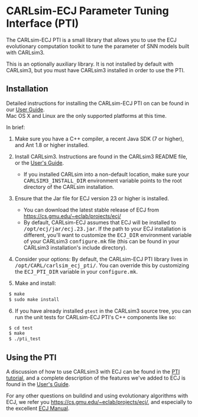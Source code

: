 # CARLsim-ECJ Parameter Tuning Interface (PTI)

The CARLsim-ECJ PTI is a small library that allows you to use the ECJ evolutionary computation 
toolkit to tune the parameter of SNN models built with CARLsim3.

This is an optionally auxiliary library.  It is not installed by default with CARLsim3, but you 
must have CARLsim3 installed in order to use the PTI.


## Installation

Detailed instructions for installing the CARLsim-ECJ PTI on can be found 
in our [User Guide](https://uci-carl.github.io/CARLsim3/ch10_ecj.html).  
Mac OS X and Linux are the only supported platforms at this time.

In brief:

1. Make sure you have a C++ compiler, a recent Java SDK (7 or higher), and Ant 1.8 or higher installed.

2. Install CARLsim3.  Instructions are found in the CARLsim3 README file, or 
the [User's Guide](https://uci-carl.github.io/CARLsim3/ch1_getting_started.html).
   - If you installed CARLsim into a non-default location, make sure your <tt>CARLSIM3_INSTALL_DIR</tt> 
environment variable points to the root directory of the CARLsim installation.

3. Ensure that the Jar file for ECJ version 23 or higher is installed.
    - You can download the latest stable release of ECJ from https://cs.gmu.edu/~eclab/projects/ecj/
    - By default, CARLsim-ECJ assumes that ECJ will be installed to <tt>/opt/ecj/jar/ecj.23.jar</tt>. 
If the path to your ECJ installation is different, you'll want to customize the <tt>ECJ_DIR</tt> 
environment variable of your CARLsim3 <tt>configure.mk</tt> file (this can be found in your 
CARLsim3 installation's include directory).

4. Consider your options: By default, the CARLsim-ECJ PTI library lives in 
<tt>/opt/CARL/carlsim_ecj_pti/</tt>.  You can override this by customizing the <tt>ECJ_PTI_DIR</tt> 
variable in your <tt>configure.mk</tt>.

5. Make and install:
```bash
 $ make
 $ sudo make install
```

6. If you have already installed `gtest` in the CARLsim3 source tree, you can run the unit tests for 
CARLsim-ECJ PTI's C++ components like so:
```bash
 $ cd test
 $ make
 $ ./pti_test
```

## Using the PTI

A discussion of how to use CARLsim3 with ECJ can be found in the 
[PTI tutorial](https://uci-carl.github.io/CARLsim3/tut7_pti.html), and a complete 
description of the features we've added to ECJ is found in the 
[User's Guide](https://uci-carl.github.io/CARLsim3/ch10_ecj.html).

For any other questions on buildind and using evolutionary algorithms with ECJ,
we refer you https://cs.gmu.edu/~eclab/projects/ecj/, and especially to the 
excellent [ECJ Manual](https://cs.gmu.edu/~eclab/projects/ecj/docs/manual/manual.pdf).